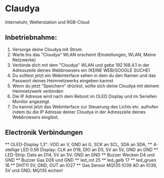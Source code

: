 # Claudya
Internetuhr, Wetterstation und RGB-Cloud

## Inbetriebnahme:

  1. Versorge deine Cloudya mit Strom
  2. Warte bis das "Cloudya" WLAN erscheint (Einstellungen, WLAN, Meine Netzwerke)
  3. Verbinde dich mit dem "Cloudya" WLAN und gebe 192.168.4.1 in der Adresszeile deines Webbrowsers ein (KEINE WEB/GOOGLE SUCHE)
  4. Du solltest jetzt ein Webinterface sehen in dem du den Namen und das Passwort deines Heimnetzwerks eingeben kannst
  5. Wenn du jetzt "Speichern" drückst, sollte sich deine Cloudya mit deinem Heimnetzwerk verbinden
  6. Die IP Adresse wird nach dem Reboot im OLED Display und im Seriellen Monitor angezeigt.
  7. Du kannst jetzt das Webinterface zur Steuerung des Lichts etc. aufrufen indem du die IP Adresse deiner Cloudya in der Adresszeile deines Webbrowsers eingibst.


## Electronik Verbindungen
** OLED-Display 1,3": VDD an V, GND an G, SCK an SCL, SDA an SDA,
** 4-stellige LED 0.56 Display: CLK an D18, DIO an D5, 5V an 5V, GND an GND
** LED-Strip: Data an D14, 5V an 5V, GND an GND
** Buzzer Wecken  D4 und GND
** Buzzer Gas D26 und GND
** led_rot 25
** led_gelb 17
** led_gruen 16
** DHT11  5V, GND, OUT an IO27
** Gas Sensor MQ135 IO39 AO an IO39, 5V und GND; MQ135 eichen!
